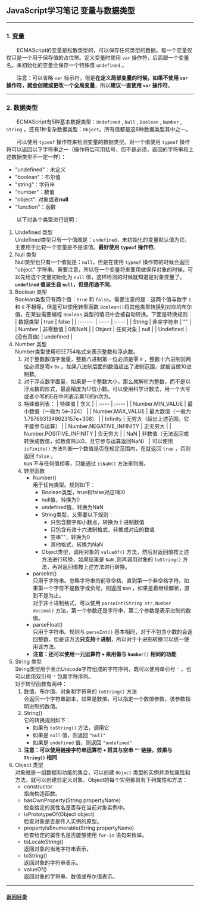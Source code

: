 ## JavaScript学习笔记 变量与数据类型
---
### 1. 变量

&emsp;&emsp;ECMAScript的变量是松散类型的，可以保存任何类型的数据。每一个变量仅仅只是一个用于保存值的占位符。定义变量时使用 `var` 操作符，后面跟一个变量名。未初始化的变量会保存一个特殊值 `undefined` 。

&emsp;&emsp;注意：可以省略 `var` 标示符，但是**在定义局部变量的时候，如果不使用 `var` 操作符，就会创建或更改一个全局变量**，所以**建议一直使用 `var` 操作符**。

---
### 2. 数据类型

&emsp;&emsp;ECMAScript有5种基本数据类型：`Undefined` , `Null` , `Boolean` , `Number` , `String` 。还有1种复杂数据类型：`Object`。所有值都是这6种数据类型其中之一。

&emsp;&emsp;可以使用 `typeof` 操作符来检测变量的数据类型。对一个值使用 `typeof` 操作符可以返回以下字符串之一（操作符后可用括号，但不是必须，返回的字符串和上述数据类型不一定一样）：
+ "undefined"：未定义
+ "boolean"：布尔值
+ "string"：字符串
+ "number"：数值
+ "object": 对象或者**null**
+ "function"：函数

&emsp;&emsp;以下对各个类型进行说明：
1. Undefined 类型  
    Undefined类型只有一个值就是：`undefined`，未初始化的变量默认值为它。主要用于比较一个变量是不是该值。**最好使用 `typeof` 操作符**。
2. Null 类型  
    Null类型也只有一个值就是：`null`，但是在使用 `typeof` 操作符的时候会返回 "object" 字符串。需要注意，所以在一个变量将来要用做保存对象的时候，可以先给这个变量初始化为 `null` 值，这样检测的时候就知道是对象变量了。**`undefined` 值派生自 `null`，但是用途不同**。
3. Boolean 类型  
    Boolean类型只有两个值：`true` 和 `false`。需要注意的是：这两个值与数字 `1` 和 `0` 不相等，但是可以使用转型函数 `Boolean()`将其他类型转换到对应的布尔值，在某些需要编程 `Boolean` 类型的情况中会被自动转换。下面是转换规则：
    | 数据类型 | true | false |
    | :------ | :---- | :---- |
    | String | 非空字符串 | "" |
    | Number | 非零数值 | 0和NaN |
    | Object | 任何对象 | null |
    | Undefined | (没有真值) | undefined |
4. Number 类型  
    Number类型使用IEEE754格式来表示整数和浮点数。  
    1. 对于整数数值字面量，整数八进制第一位必须是零 `0` ，整数十六进制前两位必须是零x `0x` 。如果八进制后面的数值超出了进制范围，就被当做10进制数。
    2. 对于浮点数字面量，如果是一个整数大小，那么就解析为整数，而不是以浮点数的形式，最高精度为17位小数。可以使用科学计数法，用一个大写或者小写的E在中间表示乘10的n次方。
    3. 特殊值列表：
        | 特殊值 | 含义 |
        | :---- | :---- |
        | Number.MIN_VALUE | 最小数值（一般为 5e-324） |
        | Number.MAX_VALUE | 最大数值（一般为 1.7976931348623157e+308） |
        | Infinity | 无穷大（超出上述范围，它不能参与运算） |
        | Number.NEGATIVE_INFINITY | 正无穷大 |
        | Number.POSITIVE_INFINITY | 负无穷大 |
        | NaN | 非数值（无法返回或转换成数值，如数值除以0，且它参与运算返回NaN） |
        可以使用 `isFinite()` 方法判断一个数值是否在规定范围内，在就返回 `true` ，否则返回 `false` 。  
        `NaN` 不与任何值相等，只能通过 `isNaN()` 方法来判断。
    4. 转型函数
        + Number()  
            用于任何类型。规则如下：
            + Boolean类型，true和false对应1和0
            + null值，转换为0
            + undefined值，转换为NaN
            + String类型，又需要以下规则：
                + 只包含数字和小数点，转换为十进制数值
                + 只包含有效十六进制格式，转换成对应的数值
                + 空串""，转换为0
                + 其他格式，转换为NaN
            + Object类型，调用对象的 `valueOf()` 方法，然后对返回值按上述方法进行转换，如果结果是 `NaN` ,则再调用对象的 `toString()` 方法，再对返回值按上述方法进行转换。
        + parseInt()  
            只用于字符串。忽略字符串的前导空格，直到第一个非空格字符。如果第一个字符不是数字或负号，则返回 `NaN` ，如果是着继续解析，直到不是为止。  
            对于非十进制格式，可以使用 `parseInt(String str,Number decimal)` 方法，第一个参数还是字符串，第二个参数是表示进制的数值。
        + parseFloat()  
            只用于字符串。规则与 `parseInt()` 基本相同，对于不包含小数的会返回整数，但是该方法**只支持十进制**，所以对于十进制转换可以统一使用该方法。
        + **注意：还可以使用一元运算符 `+` 来用做与 `Number()` 相同的功能**
5. String 类型  
    String类型用于表示Unicode字符组成的字符序列，既可以使用单引号 `'` ，也可以使用双引号 `"` 包裹字符序列。  
    对于转型函数有两种：
    1. 数值、布尔值、对象和字符串的 `toString()` 方法  
        会返回一个字符串副本，如果是数值，可以指定一个数值参数，该参数指明进制的数值。
    2. String()  
        它的转换规则如下：
        + 如果有 `toString()` 方法，调用它
        + 如果是 `null` 值，则返回 `"null"`
        + 如果是 `undefined` 值，则返回 `"undefined"`
    3. **注意：可以使用链接字符串运算符 `+` 将其与空串 `""` 链接，效果与 `String()` 相同**
6. Object 类型  
    对象就是一组数据和功能的集合，可以创建 `Object` 类型的实例并添加属性和方法，就可以创建自定义对象。Object的每个实例都具有下列属性和方法：
    + constructor  
        指向构造函数。
    + hasOwnProperty(String propertyName)  
        检查给定的属性名是否存在当前对象实例中。
    + isPrototypeOf(Object object)  
        检查对象是否是传入实例的原型。
    + propertyIsEnumerable(String propertyName)  
        检查给定的属性名是否能够使用 `for-in` 语句来枚举。
    + toLocaleString()  
        返回对象的当地字符串表示。
    + toString()  
        返回对象的字符串表示。
    + valueOf()  
        返回对象的字符串、数值或布尔值表示。



---

#### [返回目录](./)